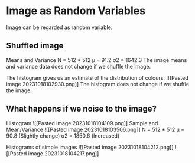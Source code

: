 # Image as Random Variables
Image can be regarded as random variable. 
## Shuffled image
Means and Variance
N = 512 * 512
µ = 91.2
σ2 = 1642.3
The image means and variance data does not change if we shuffle the image. 

The histogram gives us an estimate of the distribution of colours. 
![[Pasted image 20231018102930.png]]
The histogram does not change if we shuffle the image. 

## What happens if we noise to the image? 
Histogram
![[Pasted image 20231018104109.png]]
Sample and Mean/Variance
![[Pasted image 20231018103506.png]]
N = 512 * 512
µ = 90.8 (Slightly change)
σ2 = 1850.6 (Increased)

Histograms of simple images
![[Pasted image 20231018104212.png]]
![[Pasted image 20231018104217.png]]
